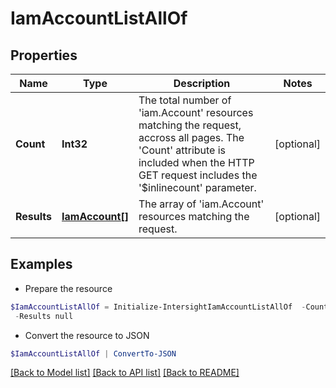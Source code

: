 # IamAccountListAllOf
## Properties

Name | Type | Description | Notes
------------ | ------------- | ------------- | -------------
**Count** | **Int32** | The total number of &#39;iam.Account&#39; resources matching the request, accross all pages. The &#39;Count&#39; attribute is included when the HTTP GET request includes the &#39;$inlinecount&#39; parameter. | [optional] 
**Results** | [**IamAccount[]**](IamAccount.md) | The array of &#39;iam.Account&#39; resources matching the request. | [optional] 

## Examples

- Prepare the resource
```powershell
$IamAccountListAllOf = Initialize-IntersightIamAccountListAllOf  -Count null `
 -Results null
```

- Convert the resource to JSON
```powershell
$IamAccountListAllOf | ConvertTo-JSON
```

[[Back to Model list]](../README.md#documentation-for-models) [[Back to API list]](../README.md#documentation-for-api-endpoints) [[Back to README]](../README.md)

